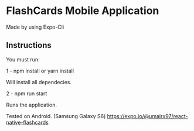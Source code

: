 # FlashCards Mobile Application 

Made by using Expo-Cli

## Instructions

You must run:

1 - npm install or yarn install

Will install all dependecies.

2 - npm run start

Runs the application.

Tested on Android. (Samsung Galaxy S6)
https://expo.io/@umairx97/react-native-flashcards

